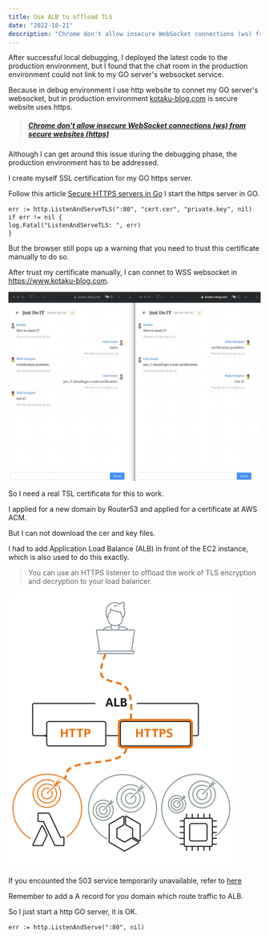 ```yaml
---
title: Use ALB to offload TLS
date: "2022-10-21"
description: "Chrome don't allow insecure WebSocket connections (ws) from secure websites (https), so I need to deploy Secure HTTPS servers in Go on my EC2 instance"
---
```


After successful local debugging, I deployed the latest code to the production environment, but I found that the chat room in the production environment could not link to my GO server's websocket service.

Because in debug environment I use http website to connet my GO server's websocket, but in production environment [kotaku-blog.com](https://www.kotaku-blog.com) is secure website uses https.

> ##### [Chrome don't allow insecure WebSocket connections (ws) from secure websites (https)](https://www.damirscorner.com/blog/posts/20210528-AllowingInsecureWebsocketConnections.html)

Although I can get around this issue during the debugging phase, the production environment has to be addressed.

I create myself SSL certification for my GO https server.

Follow this article [Secure HTTPS servers in Go](https://medium.com/rungo/secure-https-servers-in-go-a783008b36da) I start the https server in GO.

    err := http.ListenAndServeTLS(":80", "cert.cer", "private.key", nil)
    if err != nil {
    log.Fatal("ListenAndServeTLS: ", err)
    }

But the browser still pops up a warning that you need to trust this certificate manually to do so.

After trust my certificate manually, I can connet to WSS websocket in https://www.kotaku-blog.com.

![result](result.jpg)

So I need a real TSL certificate for this to work.

I applied for a new domain by Router53 and applied for a certificate at AWS ACM.

But I can not download the cer and key files.

I had to add Application Load Balance (ALB) in front of the EC2 instance, which is also used to do this exactly.

> You can use an HTTPS listener to offload the work of TLS encryption and decryption to your load balancer.

![ALB](ALBdiagram.svg)

If you encounted the 503 service temporarily unavailable, refer to [here](https://nadtakan-futhoem.medium.com/aws-load-balancer-503-service-temporarily-unavailable-e1e91c0dfcdb)

Remember to add a A record for you domain which route traffic to ALB.

So I just start a http GO server, it is OK.

    err := http.ListenAndServe(":80", nil)
